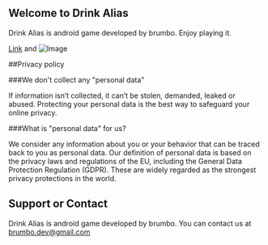 ## Welcome to Drink Alias

Drink Alias is android game developed by brumbo. Enjoy playing it.

[Link](url) and ![Image](src)

##Privacy policy

###We don't collect any "personal data"

If information isn’t collected, it can’t be stolen, demanded, leaked or abused. 
Protecting your personal data is the best way to safeguard your online privacy.

###What is "personal data" for us?

We consider any information about you or your behavior that can be traced back to you as personal data.
Our definition of personal data is based on the privacy laws and regulations of the EU, including the 
General Data Protection Regulation (GDPR). 
These are widely regarded as the strongest privacy protections in the world.

## Support or Contact

Drink Alias is android game developed by brumbo. You can contact us at brumbo.dev@gmail.com
